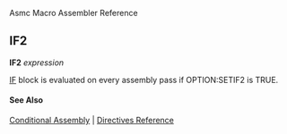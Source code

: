 Asmc Macro Assembler Reference

## IF2

**IF2** _expression_

[IF](if.md) block is evaluated on every assembly pass if OPTION:SETIF2 is TRUE.

#### See Also

[Conditional Assembly](conditional-assembly.md) | [Directives Reference](readme.md)
